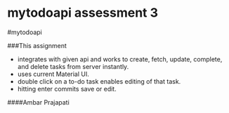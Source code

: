 # mytodoapi assessment 3
#mytodoapi

###This assignment

* integrates with given api and works to create, fetch, update, complete, and delete tasks from server instantly.
* uses current Material UI.
* double click on a to-do task enables editing of that task.
* hitting enter commits save or edit.

####Ambar Prajapati
